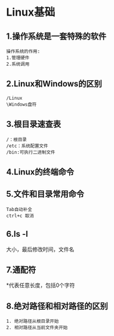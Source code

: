 # Linux基础
## 1.操作系统是一套特殊的软件
    操作系统的作用:
    1.管理硬件
    2.系统调用

## 2.Linux和Windows的区别
    /Linux
    \Windows盘符

## 3.根目录速查表
    /：根目录
    /etc：系统配置文件
    /bin:可执行二进制文件

## 4.Linux的终端命令

## 5.文件和目录常用命令
    Tab自动补全
    ctrl+c 取消

## 6.ls -l
大小，最后修改时间，文件名

## 7.通配符
*代表任意长度，包括0个字符

## 8.绝对路径和相对路径的区别
    1. 绝对路径从根目录开始
    2. 相对路径从当前文件夹开始
